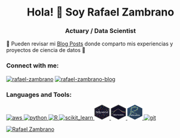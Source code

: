 <h1 align="center">Hola! 🤟 Soy Rafael Zambrano</h1>
<h3 align="center">Actuary / Data Scientist</h3>

📌 Pueden revisar mi [Blog Posts](https://rafael-zambrano-blog-ds.netlify.app/blog.html) donde comparto mis experiencias y proyectos de ciencia de datos 📖

<h3 align="left">Connect with me:</h3>
<p align="left">
<a href="https://linkedin.com/in/rafael-zambrano" target="blank"><img align="center" src="https://cdn.jsdelivr.net/npm/simple-icons@3.0.1/icons/linkedin.svg" alt="rafael-zambrano" height="30" width="40" /></a> <a href="https://rafael-zambrano-blog-ds.netlify.app/" target="blank"><img align="center" src="https://shields.io/badge/Blog%20Posts-Proyectos-brightgreen" alt="rafael-zambrano-blog" height="30" width="140" /></a>
</p>

<h3 align="left">Languages and Tools:</h3>
<p align="left"> <a href="https://aws.amazon.com" target="_blank"> <img src="https://devicons.github.io/devicon/devicon.git/icons/amazonwebservices/amazonwebservices-original-wordmark.svg" alt="aws" width="40" height="40"/> </a> <a href="https://www.python.org" target="_blank"> <img src="https://devicons.github.io/devicon/devicon.git/icons/python/python-original.svg" alt="python" width="40" height="40"/> </a> <a href="https://rstudio.com/" target="_blank"> <img src="https://rstudio.com/wp-content/uploads/2018/10/RStudio-Logo-flat.svg" alt="R" width="40" height="40"/> </a> <a href="https://scikit-learn.org/" target="_blank"> <img src="https://upload.wikimedia.org/wikipedia/commons/0/05/Scikit_learn_logo_small.svg" alt="scikit_learn" alt="scikit" width="40" height="40"/> </a> <a href="https://www.tidyverse.org/" target="_blank"> <img src="https://github.com/rstudio/hex-stickers/blob/master/SVG/tidyverse.svg" alt="tidyverse" width="40" height="40" </a> <a href="https://www.tidymodels.org/" target="_blank"> <img src="https://github.com/rstudio/hex-stickers/blob/master/SVG/tidymodels.svg" alt="tidymodels" width="40" height="40" </a> <a href="https://rstudio.github.io/reticulate/" target="_blank"> <img src="https://github.com/rstudio/hex-stickers/blob/master/SVG/reticulate.svg" alt="reticulate" width="40" height="40" </a> <a href="https://git-scm.com/" target="_blank"> <img src="https://www.vectorlogo.zone/logos/git-scm/git-scm-icon.svg" alt="git" width="40" height="40"/></p>

![Rafael Zambrano](https://github-readme-stats.vercel.app/api?username=rafzamb&show_icons=true)
